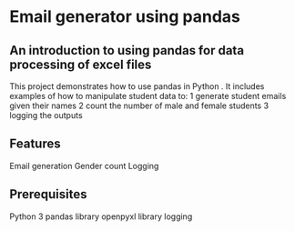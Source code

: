 # Email generator using pandas

## An introduction to using pandas for data processing of excel files

This project demonstrates how to use pandas in Python . It includes examples of how to manipulate student data to:
1 generate student emails given their names
2 count the number of male and female students
3 logging the outputs

## Features

Email generation
Gender count
Logging

## Prerequisites

Python 3
pandas library
openpyxl library
logging
